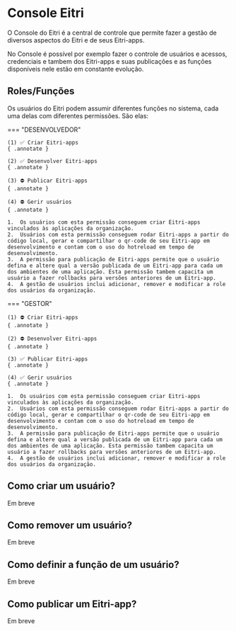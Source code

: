 # Console Eitri

O Console do Eitri é a central de controle que permite fazer a gestão de diversos aspectos do Eitri e de seus Eitri-apps.

No Console é possível por exemplo fazer o controle de usuários e acessos, credenciais e tambem dos Eitri-apps e suas publicações e as funções disponíveis nele estão em constante evolução.

## Roles/Funções

Os usuários do Eitri podem assumir diferentes funções no sistema, cada uma delas com diferentes permissões. São elas:

=== "DESENVOLVEDOR"

    (1) ✅ Criar Eitri-apps
    { .annotate }

    (2) ✅ Desenvolver Eitri-apps
    { .annotate }

    (3) ⛔ Publicar Eitri-apps
    { .annotate }

    (4) ⛔ Gerir usuários
    { .annotate }

    1.  Os usuários com esta permissão conseguem criar Eitri-apps vinculados às aplicações da organização.
    2.  Usuários com esta permissão conseguem rodar Eitri-apps a partir do código local, gerar e compartilhar o qr-code de seu Eitri-app em desenvolvimento e contam com o uso do hotreload em tempo de desenvolvimento.
    3.  A permissão para publicação de Eitri-apps permite que o usuário defina e altere qual a versão publicada de um Eitri-app para cada um dos ambientes de uma aplicação. Esta permissão tambem capacita um usuário a fazer rollbacks para versões anteriores de um Eitri-app.
    4.  A gestão de usuários inclui adicionar, remover e modificar a role dos usuários da organização.

=== "GESTOR"

    (1) ⛔ Criar Eitri-apps
    { .annotate }

    (2) ⛔ Desenvolver Eitri-apps
    { .annotate }

    (3) ✅ Publicar Eitri-apps
    { .annotate }

    (4) ✅ Gerir usuários
    { .annotate }

    1.  Os usuários com esta permissão conseguem criar Eitri-apps vinculados às aplicações da organização.
    2.  Usuários com esta permissão conseguem rodar Eitri-apps a partir do código local, gerar e compartilhar o qr-code de seu Eitri-app em desenvolvimento e contam com o uso do hotreload em tempo de desenvolvimento.
    3.  A permissão para publicação de Eitri-apps permite que o usuário defina e altere qual a versão publicada de um Eitri-app para cada um dos ambientes de uma aplicação. Esta permissão tambem capacita um usuário a fazer rollbacks para versões anteriores de um Eitri-app.
    4.  A gestão de usuários inclui adicionar, remover e modificar a role dos usuários da organização.

## Como criar um usuário?

Em breve

## Como remover um usuário?

Em breve

## Como definir a função de um usuário?

Em breve

## Como publicar um Eitri-app?

Em breve